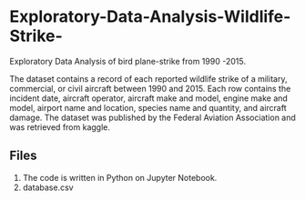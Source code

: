 # Exploratory-Data-Analysis-Wildlife-Strike-
Exploratory Data Analysis of bird plane-strike from 1990 -2015. 

The dataset contains a record of each reported wildlife strike of a military, commercial, or civil aircraft between 1990 and 2015. Each row contains the incident date, aircraft operator, aircraft make and model, engine make and model, airport name and location, species name and quantity, and aircraft damage. The dataset was published by the Federal Aviation Association and was retrieved from kaggle.


## Files

  1. The code is written in Python on Jupyter Notebook.
  2. database.csv 

